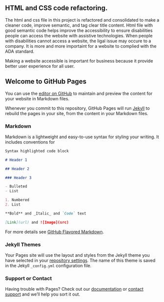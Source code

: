 ## HTML and CSS code refactoring.

The html and css file in this project is refactored and consolidated to make a cleaner code, improve semantic, and tag clear title content.
Html file with good semantic code helps improve the accessibility to ensure disabilities people can access the website with assistive technologies. When people with disabilities cannot access a website, the ligal issue may occure to a company. It is more and more importaint for a website to complied with the ADA standard.

Making a website accessible is important for business because it provide better user experience for all user.

## Welcome to GitHub Pages

You can use the [editor on GitHub](https://github.com/rattanakleng/UWHW1-Horiseon-Refactor/edit/main/README.md) to maintain and preview the content for your website in Markdown files.

Whenever you commit to this repository, GitHub Pages will run [Jekyll](https://jekyllrb.com/) to rebuild the pages in your site, from the content in your Markdown files.

### Markdown

Markdown is a lightweight and easy-to-use syntax for styling your writing. It includes conventions for

```markdown
Syntax highlighted code block

# Header 1

## Header 2

### Header 3

- Bulleted
- List

1. Numbered
2. List

**Bold** and _Italic_ and `Code` text

[Link](url) and ![Image](src)
```

For more details see [GitHub Flavored Markdown](https://guides.github.com/features/mastering-markdown/).

### Jekyll Themes

Your Pages site will use the layout and styles from the Jekyll theme you have selected in your [repository settings](https://github.com/rattanakleng/UWHW1-Horiseon-Refactor/settings). The name of this theme is saved in the Jekyll `_config.yml` configuration file.

### Support or Contact

Having trouble with Pages? Check out our [documentation](https://docs.github.com/categories/github-pages-basics/) or [contact support](https://github.com/contact) and we’ll help you sort it out.
